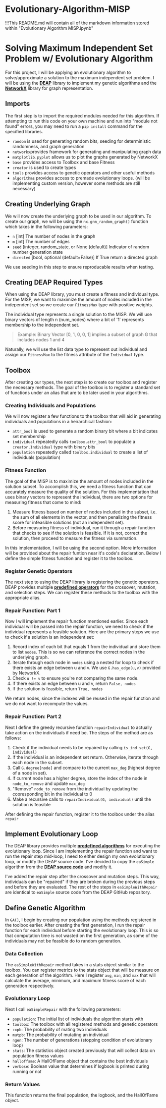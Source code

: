 # Evolutionary-Algorithm-MISP
!!!This README.md will contain all of the markdown information stored within "Evolutionary Algorithm MISP.ipynb"

# Solving Maximum Independent Set Problem w/ Evolutionary Algorithm

For this project, I will be applying an evolutionary algorithm to solve/approximate a solution to the maximum independent set problem. I will be using the [**DEAP**](https://github.com/DEAP/deap) library to implement my genetic algorithms and the [**NetworkX**](https://github.com/networkx/networkx) library for graph representation.

## Imports
The first step is to import the required modules needed for this algorithm. If attempting to run this code on your own machine and run into "module not found" errors, you may need to run a `pip install` command for the specified libraries.

- `random` is used for generating random bits, seeding for deterministic randomness, and graph generation
- `networkx`provides framework for generating and manipulating graph data
- `matplotlib.pyplot` allows us to plot the graphs generated by NetworkX
- `base` provides access to Toolbox and base Fitness
- `creator` is used to create types
- `tools` provides access to genetic operators and other useful methods
- `algorithms` provides access to premade evolutionary loops. (will be implementing custom version, however some methods are still necessary)

## Creating Underlying Graph
We will now create the underlying graph to be used in our algorithm. To create our graph, we will be using the `nx.gnm_random_graph()` function which takes in the following parameters:
- `n` [int] The number of nodes in the graph
- `m` [int] The number of edges
- `seed` [integer, random_state, or None (default)] Indicator of random number generation state
- `directed` [bool, optional (default=False)] If True return a directed graph

We use seeding in this step to ensure reproducable results when testing.

## Creating DEAP Required Types
When using the DEAP library, you must create a fitness and individual type. For the MISP, we want to maximize the amount of nodes included in the independent set so we create our `FitnessMax` type with positive weights.

The individual type represents a single solution to the MISP. We will use binary vectors of length n (num_nodes) where a bit of '1' represents membership to the independent set.
> Example: Binary Vector [0, 1, 0, 0, 1] implies a subset of graph G that includes nodes 1 and 4

Naturally, we will use the list data type to represent out individual and assign our `FitnessMax` to the fitness attribute of the `Individual` type.

## Toolbox
After creating our types, the next step is to create our toolbox and register the necessary methods. The goal of the toolbox is to register a standard set of functions under an alias that are to be later used in your algorithms.

### Creating Individuals and Populations
We will now register a few functions to the toolbox that will aid in generating individuals and populations in a heirarchical fashion:

- `attr_bool` is used to generate a random binary bit where a bit indicates set membership
- `individual` repeatedly calls `toolbox.attr_bool` to populate a `creator.Individual` type with binary bits
- `population` repeatedly called `toolbox.individual` to create a list of individuals (population)

### Fitness Function
The goal of the MISP is to maximize the amount of nodes included in the solution subset. To accomplish this, we need a fitness function that can accurately measure the quality of the solution. For this implementation that uses binary vectors to represent the individual, there are two options for measuring fitness that come to mind:
1. Measure fitness based on number of nodes included in the subset, i.e. the sum of all elements in the vector, and then penalizing the fitness score for infeasible solutions (not an independent set).
2. Before measuring fitness of individual, run it through a repair function that checks to see if the solution is feasible. If it is not, correct the solution, then proceed to measure the fitness via summation.

In this implementation, I will be using the second option. More information will be provided about the repair funtion near it's code's declaration. Below I define the simple fitness function and register it to the toolbox.

### Register Genetic Operators
The next step to using the DEAP library is registering the genetic operators. DEAP provides multiple [**predefined operators**](https://deap.readthedocs.io/en/master/api/tools.html#) for the crossover, mutation, and selection steps. We can register these methods to the toolbox with the appropriate alias.

### Repair Function: Part 1
Now I will implement the repair function mentioned earlier. Since each individual will be passed into the repair function, we need to check if the individual represents a feasible solution. Here are the primary steps we use to check if a solution is an independent set:
1. Record index of each bit that equals 1 from the individual and store them to list `nodes`. This is so we can reference the correct nodes in the underlying graph.
2. Iterate through each node in `nodes` using a nested for loop to check if there exists an edge between u and v. We use `G.has_edge(u,v)` provided by NetworkX.
3. Check `u != v` to ensure you're not comparing the same node.
4. If there exists an edge between u and v, return `False, nodes`
5. If the solution is feasible, return `True, nodes`

We return nodes, since the indexes will be reused in the repair function and we do not want to recompute the values.

### Repair Function: Part 2
Next I define the greedy recursive function `repairIndividual` to actually take action on the individuals if need be. The steps of the method are as follows:
1. Check if the individual needs to be repaired by calling `is_ind_set(G, individual)`
2. If the individual is an independent set return. Otherwise, iterate through each node in the subset.
3. Call `G.degree[node]` and compare to the current `max_deg` (highest degree of a node in set).
4. If current node has a higher degree, store the index of the node in `node_to_remove` and update `max_deg`
5. "Remove" `node_to_remove` from the individual by updating the cooresponding bit in the individual to 0
6. Make a recursive calls to `repairIndividual(G, individual)` until the solution is feasible

After defining the repair function, register it to the toolbox under the alias `repair`

## Implement Evolutionary Loop
The DEAP library provides multiple [**predefined algorithms**](https://deap.readthedocs.io/en/master/api/algo.html#complete-algorithms) for executing the evolutionary loop. Since I am implementing the repair function and want to run the repair step mid-loop, I need to either design my own evolutionary loop, or modify the DEAP source code. I've decided to copy the `eaSimple` algorithm from the [**DEAP source code**](https://github.com/DEAP/deap/blob/master/deap/algorithms.py) and modify it.

I've added the repair step after the crossover and mutation steps. This way, individuals can be "repaired" if they are broken during the previous steps and before they are evaluated. The rest of the steps in `eaSimpleWithRepair` are identical to `eaSimple` source code from the DEAP GitHub repository.

## Define Genetic Algorithm
In `GA()`, I begin by creating our population using the methods registered in the toolbox earlier. After creating the first generation, I run the repair function for each individual before starting the evolutionary loop. This is so that computation time is not wasted on the first generation, as some of the individuals may not be feasible do to random generation.

### Data Collection
The `eaSimpleWithRepair` method takes in a stats object similar to the toolbox. You can register metrics to the stats object that will be measure on each generation of the algorithm. Here I register `avg`, `min`, and `max` that will calculate the average, minimum, and maximum fitness score of each generation respectively.

### Evolutionary Loop
Next I call `eaSimpleRepair` with the following parameters:
- `population`: The initial list of individuals the algorithm starts with
- `toolbox`: The toolbox with all registered methods and genetic operators
- `cxpb`: The probability of mating two individuals
- `mutpb`: The probability of mutating an individual
- `ngen`: The number of generations (stopping condition of evolutionary loop)
- `stats`: The statistics object created previously that will collect data on population fitness values
- `halloffame`: A HallOfFame object that contains the best individuals
- `verbose`: Boolean value that determines if logbook is printed during running or not

### Return Values
This function returns the final population, the logbook, and the HallOfFame object.
